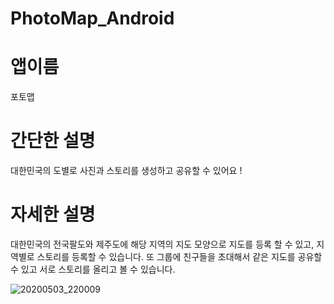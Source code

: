 # PhotoMap_Android

# 앱이름

포토맵

# 간단한 설명

대한민국의 도별로 사진과 스토리를 생성하고 공유할 수 있어요 !

# 자세한 설명

대한민국의 전국팔도와 제주도에 해당 지역의 지도 모양으로 지도를 등록 할 수 있고, 지역별로 스토리를 등록할 수 있습니다. 또 그룹에 친구들을 초대해서 같은 지도를 공유할 수 있고 서로 스토리를 올리고 볼 수 있습니다.

![20200503_220009](../../20200503_220009.png)